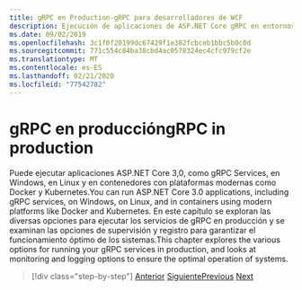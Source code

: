 ```yaml
---
title: gRPC en Production-gRPC para desarrolladores de WCF
description: Ejecución de aplicaciones de ASP.NET Core gRPC en entornos de producción
ms.date: 09/02/2019
ms.openlocfilehash: 3c1f0f20199dc67429f1e382fcbceb1bbc5b0c0d
ms.sourcegitcommit: 771c554c84ba38cbd4ac0578324ec4cfc979cf2e
ms.translationtype: MT
ms.contentlocale: es-ES
ms.lasthandoff: 02/21/2020
ms.locfileid: "77542782"
---
```

# <a name="grpc-in-production"></a><span data-ttu-id="4de61-103">gRPC en producción</span><span class="sxs-lookup"><span data-stu-id="4de61-103">gRPC in production</span></span>

<span data-ttu-id="4de61-104">Puede ejecutar aplicaciones ASP.NET Core 3,0, como gRPC Services, en Windows, en Linux y en contenedores con plataformas modernas como Docker y Kubernetes.</span><span class="sxs-lookup"><span data-stu-id="4de61-104">You can run ASP.NET Core 3.0 applications, including gRPC services, on Windows, on Linux, and in containers using modern platforms like Docker and Kubernetes.</span></span> <span data-ttu-id="4de61-105">En este capítulo se exploran las diversas opciones para ejecutar los servicios de gRPC en producción y se examinan las opciones de supervisión y registro para garantizar el funcionamiento óptimo de los sistemas.</span><span class="sxs-lookup"><span data-stu-id="4de61-105">This chapter explores the various options for running your gRPC services in production, and looks at monitoring and logging options to ensure the optimal operation of systems.</span></span>

>[!div class="step-by-step"]
><span data-ttu-id="4de61-106">[Anterior](encryption.md)
>[Siguiente](self-hosted.md)</span><span class="sxs-lookup"><span data-stu-id="4de61-106">[Previous](encryption.md)
[Next](self-hosted.md)</span></span>
